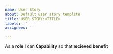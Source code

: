 ```yaml
---
name: User Story
about: Default user story template
title: USER STORY:<TITLE>
labels: ''
assignees: ''

---
```


As a **role** I can **Capability**  so that **recieved benefit**
